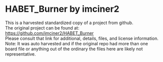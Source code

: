 
# HABET_Burner by imciner2  
This is a harvested standardized copy of a project from github.  
The original project can be found at:  
https://github.com/imciner2/HABET_Burner  
Please consult that link for additional, details, files, and license information.  
Note: It was auto harvested and if the original repo had more than one board file or anything out of the ordinary the files here are likely not representative.  
    